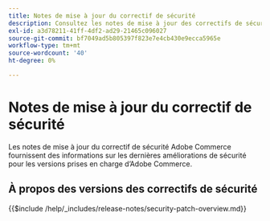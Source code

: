 ```yaml
---
title: Notes de mise à jour du correctif de sécurité
description: Consultez les notes de mise à jour des correctifs de sécurité d’Adobe Commerce.
exl-id: a3d78211-41ff-4df2-ad29-21465c096027
source-git-commit: bf7049ad5b805397f823e7e4cb430e9ecca5965e
workflow-type: tm+mt
source-wordcount: '40'
ht-degree: 0%

---
```



# Notes de mise à jour du correctif de sécurité

Les notes de mise à jour du correctif de sécurité Adobe Commerce fournissent des informations sur les dernières améliorations de sécurité pour les versions prises en charge d’Adobe Commerce.

## À propos des versions des correctifs de sécurité

{{$include /help/_includes/release-notes/security-patch-overview.md}}

<!-- Last updated from includes: 2025-10-09 22:53:22 -->

